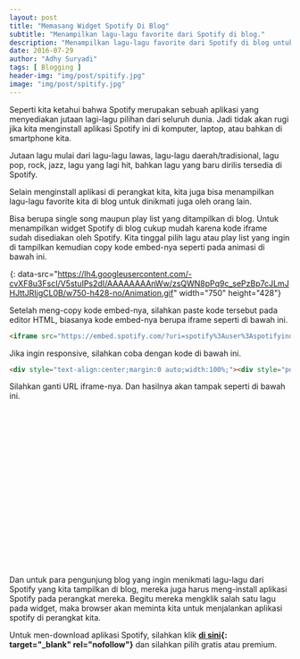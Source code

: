 ```yaml
---
layout: post
title: "Memasang Widget Spotify Di Blog"
subtitle: "Menampilkan lagu-lagu favorite dari Spotify di blog."
description: "Menampilkan lagu-lagu favorite dari Spotify di blog untuk dinikmati juga oleh orang lain."
date: 2016-07-29
author: "Adhy Suryadi"
tags: [ Blogging ]
header-img: "img/post/spitify.jpg"
image: "img/post/spitify.jpg"
---
```


Seperti kita ketahui bahwa Spotify merupakan sebuah aplikasi yang menyediakan jutaan lagi-lagu pilihan dari seluruh dunia. Jadi tidak akan rugi jika kita menginstall aplikasi Spotify ini di komputer, laptop, atau bahkan di smartphone kita.

Jutaan lagu mulai dari lagu-lagu lawas, lagu-lagu daerah/tradisional, lagu pop, rock, jazz, lagu yang lagi hit, bahkan lagu yang baru dirilis tersedia di Spotify.

Selain menginstall aplikasi di perangkat kita, kita juga bisa menampilkan lagu-lagu favorite kita di blog untuk dinikmati juga oleh orang lain.

Bisa berupa single song maupun play list yang ditampilkan di blog. Untuk menampilkan widget Spotify di blog cukup mudah karena kode iframe sudah disediakan oleh Spotify. Kita tinggal pilih lagu atau play list yang ingin di tampilkan kemudian copy kode embed-nya seperti pada animasi di bawah ini.

![spotify](data:image/png;base64,R0lGODlhAQABAAD/ACwAAAAAAQABAAACADs= "Copy code embed Spotify"){: data-src="https://lh4.googleusercontent.com/-cvXF8u3FscI/V5stuIPs2dI/AAAAAAAAnWw/zsQWN8pPq9c_sePzBp7cJLmJHJttJRIjgCL0B/w750-h428-no/Animation.gif" width="750" height="428"}

Setelah meng-copy kode embed-nya, silahkan paste kode tersebut pada editor HTML, biasanya kode embed-nya berupa iframe seperti di bawah ini.

```html
<iframe src="https://embed.spotify.com/?uri=spotify%3Auser%3Aspotifyindonesia%3Aplaylist%3A0uyWN9oNJcc81mymCfNKP4" width="300" height="380" frameborder="0" allowtransparency="true"></iframe>
```

Jika ingin responsive, silahkan coba dengan kode di bawah ini.

```html
<div style="text-align:center;margin:0 auto;width:100%;"><div style="position:relative;padding-bottom:56.25%;height:0;overflow:hidden;margin:0;"><iframe src="https://embed.spotify.com/?uri=spotify%3Auser%3Aspotifyindonesia%3Aplaylist%3A0uyWN9oNJcc81mymCfNKP4" style="border:0;position:absolute;top:0;left:0;width:100%;height:100%;" allowfullscreen></iframe></div></div>
```

Silahkan ganti URL iframe-nya. Dan hasilnya akan tampak seperti di bawah ini.

<div style="text-align:center;margin:0 auto;width:100%;"><div style="position:relative;padding-bottom:56.25%;height:0;overflow:hidden;margin:0;"><iframe data-src="https://embed.spotify.com/?uri=spotify%3Auser%3Aspotifyindonesia%3Aplaylist%3A0uyWN9oNJcc81mymCfNKP4" style="border:0;position:absolute;top:0;left:0;width:100%;height:100%;" allowfullscreen></iframe></div></div>

Dan untuk para pengunjung blog yang ingin menikmati lagu-lagu dari Spotify yang kita tampilkan di blog, mereka juga harus meng-install aplikasi Spotify pada perangkat mereka. Begitu mereka mengklik salah satu lagu pada widget, maka browser akan meminta kita untuk menjalankan aplikasi spotify di perangkat kita.

Untuk men-download aplikasi Spotify, silahkan klik **[di sini](https://www.spotify.com/ "download aplikasi Spotify"){: target="_blank" rel="nofollow"}** dan silahkan pilih gratis atau premium.
